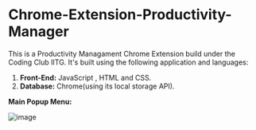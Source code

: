 # Chrome-Extension-Productivity-Manager

This is a Productivity Managament Chrome Extension build under the Coding Club IITG.
It's built using the following application and languages:

  1. **Front-End:** JavaScript , HTML and CSS.
  2. **Database:** Chrome(using its local storage API).

**Main Popup Menu:**

![image](https://user-images.githubusercontent.com/78587230/125006411-b22fac00-e07b-11eb-8e26-41d737c832c2.png)
